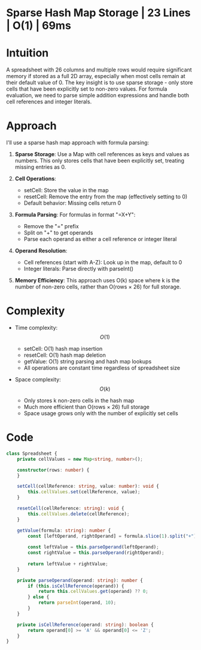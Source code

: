 # Sparse Hash Map Storage | 23 Lines | O(1) | 69ms

# Intuition
A spreadsheet with 26 columns and multiple rows would require significant memory if stored as a full 2D array, especially when most cells remain at their default value of 0. The key insight is to use sparse storage - only store cells that have been explicitly set to non-zero values. For formula evaluation, we need to parse simple addition expressions and handle both cell references and integer literals.

# Approach
I'll use a sparse hash map approach with formula parsing:

1. **Sparse Storage**: Use a Map with cell references as keys and values as numbers. This only stores cells that have been explicitly set, treating missing entries as 0.

2. **Cell Operations**:
   - setCell: Store the value in the map
   - resetCell: Remove the entry from the map (effectively setting to 0)
   - Default behavior: Missing cells return 0

3. **Formula Parsing**: For formulas in format "=X+Y":
   - Remove the "=" prefix
   - Split on "+" to get operands
   - Parse each operand as either a cell reference or integer literal

4. **Operand Resolution**:
   - Cell references (start with A-Z): Look up in the map, default to 0
   - Integer literals: Parse directly with parseInt()

5. **Memory Efficiency**: This approach uses O(k) space where k is the number of non-zero cells, rather than O(rows × 26) for full storage.

# Complexity
- Time complexity: $$O(1)$$
  - setCell: O(1) hash map insertion
  - resetCell: O(1) hash map deletion
  - getValue: O(1) string parsing and hash map lookups
  - All operations are constant time regardless of spreadsheet size

- Space complexity: $$O(k)$$
  - Only stores k non-zero cells in the hash map
  - Much more efficient than O(rows × 26) full storage
  - Space usage grows only with the number of explicitly set cells

# Code
```typescript []
class Spreadsheet {
    private cellValues = new Map<string, number>();

    constructor(rows: number) {
    }

    setCell(cellReference: string, value: number): void {
        this.cellValues.set(cellReference, value);
    }

    resetCell(cellReference: string): void {
        this.cellValues.delete(cellReference);
    }

    getValue(formula: string): number {
        const [leftOperand, rightOperand] = formula.slice(1).split("+");
        
        const leftValue = this.parseOperand(leftOperand);
        const rightValue = this.parseOperand(rightOperand);
        
        return leftValue + rightValue;
    }

    private parseOperand(operand: string): number {
        if (this.isCellReference(operand)) {
            return this.cellValues.get(operand) ?? 0;
        } else {
            return parseInt(operand, 10);
        }
    }

    private isCellReference(operand: string): boolean {
        return operand[0] >= 'A' && operand[0] <= 'Z';
    }
}
```